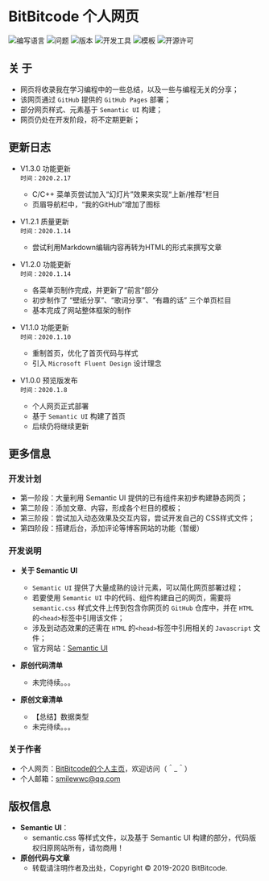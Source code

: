# BitBitcode 个人网页

![编写语言](https://img.shields.io/badge/Language-HTML+CSS-E02080)
![问题](https://img.shields.io/badge/Issue-0/0-FF0000)
![版本](https://img.shields.io/badge/Version-1.1.2-0078D7)
![开发工具](https://img.shields.io/badge/IDE-Visual_Studio_Code-0066B8)
![模板](https://img.shields.io/badge/UI-Semantic-35BDB2)
![开源许可](https://img.shields.io/badge/License-MIT-45BF17)


## 关  于
  + 网页将收录我在学习编程中的一些总结，以及一些与编程无关的分享；
  + 该网页通过 `GitHub` 提供的 `GitHub Pages` 部署；
  + 部分网页样式、元素基于 `Semantic UI` 构建；
  + 网页仍处在开发阶段，将不定期更新；


## 更新日志
  + V1.3.0 功能更新  
  `时间：2020.2.17` 
    - C/C++ 菜单页尝试加入“幻灯片”效果来实现“上新/推荐”栏目
    - 页眉导航栏中，“我的GitHub”增加了图标

  + V1.2.1 质量更新  
  `时间：2020.1.14` 
    - 尝试利用Markdown编辑内容再转为HTML的形式来撰写文章
  
  + V1.2.0 功能更新  
  `时间：2020.1.14` 
    - 各菜单页制作完成，并更新了“前言”部分
    - 初步制作了 “壁纸分享”、“歌词分享”、“有趣的话” 三个单页栏目
    - 基本完成了网站整体框架的制作

  + V1.1.0 功能更新  
  `时间：2020.1.10`
    - 重制首页，优化了首页代码与样式
    - 引入 `Microsoft Fluent Design` 设计理念

  + V1.0.0 预览版发布  
  `时间：2020.1.8`
    - 个人网页正式部署
    - 基于 `Semantic UI` 构建了首页
    - 后续仍将继续更新


## 更多信息
### 开发计划
  + 第一阶段：大量利用 Semantic UI 提供的已有组件来初步构建静态网页；
  + 第二阶段：添加文章、内容，形成各个栏目的模板；
  + 第三阶段：尝试加入动态效果及交互内容，尝试开发自己的 CSS样式文件；
  + 第四阶段：搭建后台，添加评论等博客网站的功能（暂缓）
    
    
### 开发说明
  + **关于 Semantic UI**
    + `Semantic UI` 提供了大量成熟的设计元素，可以简化网页部署过程；
    + 若要使用 `Semantic UI` 中的代码、组件构建自己的网页，需要将 `semantic.css` 样式文件上传到包含你网页的 `GitHub` 仓库中，并在 `HTML` 的`<head>`标签中引用该文件；
    + 涉及到动态效果的还需在 `HTML` 的`<head>`标签中引用相关的 `Javascript` 文件；
    + 官方网站：[Semantic UI](https://semantic-ui.com)

  + **原创代码清单**
    + 未完待续。。。

  + **原创文章清单**
    + 【总结】数据类型
    + 未完待续。。。


### 关于作者
  + 个人网页：[BitBitcode的个人主页](https://bitbitcode.github.io/)，欢迎访问（＾_＾）
  + 个人邮箱：smilewwc@qq.com


## 版权信息
  + **Semantic UI**：
    + semantic.css 等样式文件，以及基于 Semantic UI 构建的部分，代码版权归原网站所有，请勿商用！
  + **原创代码与文章**
    + 转载请注明作者及出处，Copyright © 2019-2020 BitBitcode.
